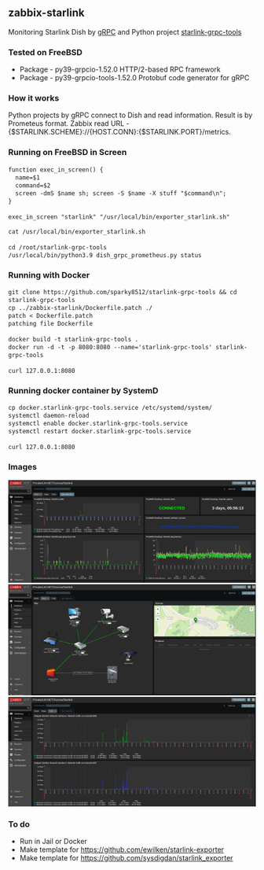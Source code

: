 ## zabbix-starlink

Monitoring Starlink Dish by [gRPC](https://grpc.io/) and Python project [starlink-grpc-tools](https://github.com/sparky8512/starlink-grpc-tools)

### Tested on FreeBSD

- Package - py39-grpcio-1.52.0		HTTP/2-based RPC framework
- Package - py39-grpcio-tools-1.52.0	Protobuf code generator for gRPC

### How it works

Python projects by gRPC connect to Dish and read information. Result is by
Prometeus format. Zabbix read URL - {$STARLINK.SCHEME}://{HOST.CONN}:{$STARLINK.PORT}/metrics.

### Running on FreeBSD in Screen

```console
function exec_in_screen() {
  name=$1
  command=$2
  screen -dmS $name sh; screen -S $name -X stuff "$command\n";
}

exec_in_screen "starlink" "/usr/local/bin/exporter_starlink.sh"
```

```console
cat /usr/local/bin/exporter_starlink.sh

cd /root/starlink-grpc-tools
/usr/local/bin/python3.9 dish_grpc_prometheus.py status
```

### Running with Docker

```console
git clone https://github.com/sparky8512/starlink-grpc-tools && cd starlink-grpc-tools
cp ../zabbix-starlink/Dockerfile.patch ./
patch < Dockerfile.patch 
patching file Dockerfile

docker build -t starlink-grpc-tools .
docker run -d -t -p 8080:8080 --name='starlink-grpc-tools' starlink-grpc-tools

curl 127.0.0.1:8080
```

### Running docker container by SystemD

```console
cp docker.starlink-grpc-tools.service /etc/systemd/system/
systemctl daemon-reload
systemctl enable docker.starlink-grpc-tools.service
systemctl restart docker.starlink-grpc-tools.service

curl 127.0.0.1:8080
```

### Images

![Zabbix Starlink Detail](./images/Zabbix-Starlink-Detail.png)
![Zabbix Starlink Detail](./images/Zabbix-Starlink-Maps.png)
![Zabbix Starlink Detail](./images/Zabbix-Starlink-Trafic.png)

### To do

- Run in Jail or Docker
- Make template for https://github.com/ewilken/starlink-exporter
- Make template for https://github.com/sysdigdan/starlink_exporter
